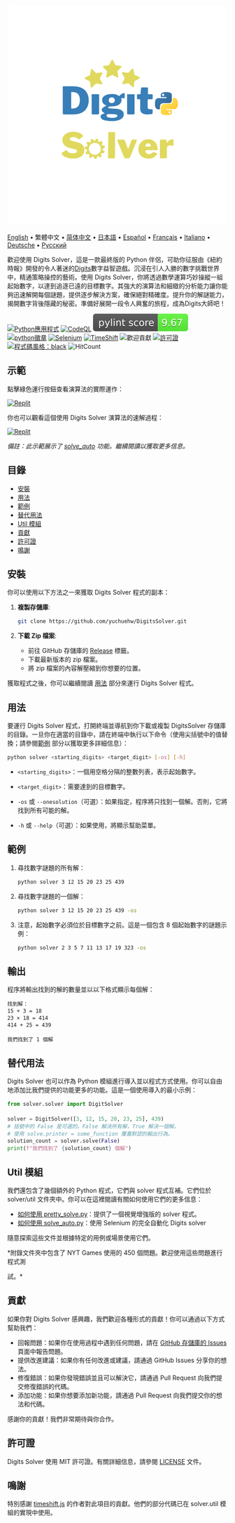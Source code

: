 <p align="center">
    <picture>
      <img 
        src="https://raw.githubusercontent.com/yuchuehw/DigitsSolver/main/new_logo.png" 
        alt="Digits Solver icon"
        width="500"
       />
    </picture>
<p>

[English](README_en.md)
 • 繁體中文
 • [简体中文](README_zh-CN.md)
 • [日本語](README_ja.md)
 • [Español](README_es.md)
 • [Français](README_fr.md)
 • [Italiano](README_it.md)
 • [Deutsche](README_de.md)
 • [Русский](README_ru.md)

歡迎使用 Digits Solver，這是一款最終版的 Python 伴侶，可助你征服由《紐約時報》開發的令人著迷的[Digits](https://www.nytimes.com/games/digits)數字益智遊戲。沉浸在引人入勝的數字挑戰世界中，精通策略操控的藝術。使用 Digits Solver，你將透過數學運算巧妙操縱一組起始數字，以達到追逐已遠的目標數字。其強大的演算法和細緻的分析能力讓你能夠迅速解開每個謎題，提供逐步解決方案，確保絕對精確度。提升你的解謎能力，揭開數字背後隱藏的秘密。準備好展開一段令人興奮的旅程，成為Digits大師吧！

[![Python應用程式](https://github.com/yuchuehw/DigitsSolver/actions/workflows/python-app.yml/badge.svg)](https://github.com/yuchuehw/DigitsSolver/actions/workflows/python-app.yml)
[![CodeQL](https://github.com/yuchuehw/DigitsSolver/actions/workflows/github-code-scanning/codeql/badge.svg)](https://github.com/yuchuehw/DigitsSolver/actions/workflows/github-code-scanning/codeql)
[![PyLint分數](https://raw.githubusercontent.com/yuchuehw/DigitsSolver/main/pylint_badge.svg)](pylint.out)
<br>
[![python徽章](https://img.shields.io/badge/Python-3776AB?style=flat&for-the-badge&logo=python&logoColor=white)](https://www.python.org/)
[![Selenium](https://img.shields.io/badge/Selenium-grey.svg?style=flat&logo=selenium)](https://www.selenium.dev/)
[![TimeShift](https://img.shields.io/badge/TimeShift.js-grey.svg?style=flat&logo=javascript)](https://github.com/plaa/TimeShift-js)
![歡迎貢獻](https://img.shields.io/badge/歡迎-貢獻-brightgreen.svg?style=flat&color=pink)
[![許可證](https://img.shields.io/badge/許可證-MIT-yellow.svg)](LICENSE.md)
[![程式碼風格：black](https://img.shields.io/badge/程式碼風格-black-000000.svg)](https://github.com/psf/black)
![HitCount](https://hits.dwyl.com/yuchuehw/DigitsSolver.svg?style=flat)

## 示範
點擊綠色運行按鈕查看演算法的實際運作：

[![Replit](https://img.shields.io/badge/DEMO-REPL.IT-purple.svg?style=flat&logo=replit)](https://replit.com/@yuchuehw/DigitsSolver)

你也可以觀看這個使用 Digits Solver 演算法的速解過程：

[![Replit](https://img.shields.io/badge/DEMO-YOUTUBE-purple.svg?style=flat&logo=youtube)](https://www.youtube.com/watch?v=se2OdZnEHHA)

*備註：此示範展示了 [solve_auto](solveAuto.md) 功能。繼續閱讀以獲取更多信息。*

## 目錄

- [安裝](#安裝)
- [用法](#用法)
- [範例](#範例)
- [替代用法](#替代用法)
- [Util 模組](#Util-模組)
- [貢獻](#貢獻)
- [許可證](#許可證)
- [鳴謝](#鳴謝)

## 安裝

你可以使用以下方法之一來獲取 Digits Solver 程式的副本：

1. **複製存儲庫**:
   ```bash
   git clone https://github.com/yuchuehw/DigitsSolver.git
   ```

2. **下載 Zip 檔案**:
   - 前往 GitHub 存儲庫的 [Release](https://github.com/yuchuehw/DigitsSolver/releases) 標籤。
   - 下載最新版本的 zip 檔案。
   - 將 zip 檔案的內容解壓縮到你想要的位置。

獲取程式之後，你可以繼續閱讀 [用法](#usage) 部分來運行 Digits Solver 程式。

## 用法

要運行 Digits Solver 程式，打開終端並導航到你下載或複製 DigitsSolver 存儲庫的目錄。一旦你在適當的目錄中，請在終端中執行以下命令（使用尖括號中的值替換；請參閱[範例](#example) 部分以獲取更多詳細信息）：

```bash
python solver <starting_digits> <target_digit> [-os] [-h]
```

- `<starting_digits>`：一個用空格分隔的整數列表，表示起始數字。


- `<target_digit>`：需要達到的目標數字。
- `-os` 或 `--onesolution`（可選）：如果指定，程序將只找到一個解。否則，它將找到所有可能的解。
- `-h` 或 `--help`（可選）：如果使用，將顯示幫助菜單。

## 範例

1. 尋找數字謎題的所有解：
   ```bash
   python solver 3 12 15 20 23 25 439
   ```

2. 尋找數字謎題的一個解：
   ```bash
   python solver 3 12 15 20 23 25 439 -os
   ```


3. 注意，起始數字必須位於目標數字之前。這是一個包含 8 個起始數字的謎題示例：
   ```bash
   python solver 2 3 5 7 11 13 17 19 323 -os
   ```

## 輸出

程序將輸出找到的解的數量並以以下格式顯示每個解：

```
找到解：
15 + 3 = 18
23 × 18 = 414
414 + 25 = 439

我們找到了 1 個解
```

## 替代用法

Digits Solver 也可以作為 Python 模組進行導入並以程式方式使用。你可以自由地添加比我們提供的功能更多的功能。這是一個使用導入的最小示例：

```python
from solver.solver import DigitSolver

solver = DigitSolver([3, 12, 15, 20, 23, 25], 439)
# 括號中的 False 是可選的。False 解決所有解，True 解決一個解。
# 使用 solve.printer = some_function 覆蓋默認的輸出行為。
solution_count = solver.solve(False)
print(f"我們找到了 {solution_count} 個解")
```

## Util 模組

我們還包含了幾個額外的 Python 程式，它們與 solver 程式互補。它們位於 solver/util 文件夾中。你可以在這裡閱讀有關如何使用它們的更多信息：

- [如何使用 pretty_solve.py](prettySolve.md)：提供了一個視覺增強版的 solver 程式。
- [如何使用 solve_auto.py](solveAuto.md)：使用 Selenium 的完全自動化 Digits solver

隨意探索這些文件並根據特定的用例或場景使用它們。

*附錄文件夾中包含了 NYT Games 使用的 450 個問題。歡迎使用這些問題進行程式測

試。*

## 貢獻

如果你對 Digits Solver 感興趣，我們歡迎各種形式的貢獻！你可以通過以下方式幫助我們：

- 回報問題：如果你在使用過程中遇到任何問題，請在 [GitHub 存儲庫的 Issues](https://github.com/yuchuehw/DigitsSolver/issues) 頁面中報告問題。
- 提供改進建議：如果你有任何改進或建議，請通過 GitHub Issues 分享你的想法。
- 修復錯誤：如果你發現錯誤並且可以解決它，請通過 Pull Request 向我們提交修復錯誤的代碼。
- 添加功能：如果你想要添加新功能，請通過 Pull Request 向我們提交你的想法和代碼。

感謝你的貢獻！我們非常期待與你合作。

## 許可證

Digits Solver 使用 MIT 許可證。有關詳細信息，請參閱 [LICENSE](LICENSE.md) 文件。

## 鳴謝

特別感謝 [timeshift.js](https://github.com/plaa/TimeShift-js) 的作者對此項目的貢獻。他們的部分代碼已在 solver.util 模組的實現中使用。

